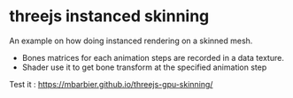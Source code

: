 # threejs instanced skinning

An example on how doing instanced rendering on a skinned mesh.
- Bones matrices for each animation steps are recorded in a data texture.
- Shader use it to get bone transform at the specified animation step

Test it : https://mbarbier.github.io/threejs-gpu-skinning/

